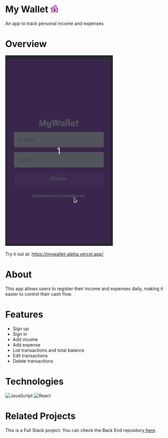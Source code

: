 # My Wallet <img src=https://github.com/renatainacio/mywallet-front/blob/main/public/banknotes-24.png>
An app to track personal income and expenses

# Overview
<img src=https://github.com/renatainacio/mywallet-front/blob/main/public/My-Wallet.gif>

Try it out at: https://mywallet-alpha.vercel.app/

# About
This app allows users to register their income and expenses daily, making it easier to control their cash flow.

# Features
- Sign up
- Sign in
- Add income
- Add expense
- List transactions and total balance
- Edit transactions
- Delete transactions

# Technologies
  ![JavaScript](https://img.shields.io/badge/javascript-%23323330.svg?style=for-the-badge&logo=javascript&logoColor=%23F7DF1E)
	![React](https://img.shields.io/badge/react-%2320232a.svg?style=for-the-badge&logo=react&logoColor=%2361DAFB)

# Related Projects
This is a Full Stack project. You can check the Back End repository<a href="https://github.com/renatainacio/mywallet-back"> here</a>.
